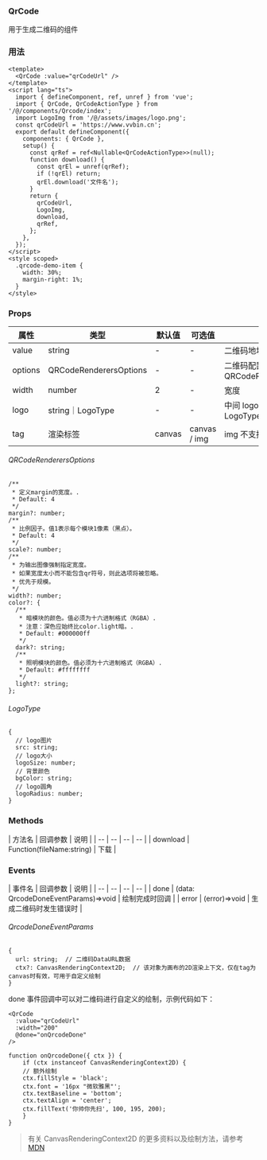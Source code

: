 ### QrCode

用于生成二维码的组件

### 用法

```vue
<template>
  <QrCode :value="qrCodeUrl" />
</template>
<script lang="ts">
  import { defineComponent, ref, unref } from 'vue';
  import { QrCode, QrCodeActionType } from '/@/components/Qrcode/index';
  import LogoImg from '/@/assets/images/logo.png';
  const qrCodeUrl = 'https://www.vvbin.cn';
  export default defineComponent({
    components: { QrCode },
    setup() {
      const qrRef = ref<Nullable<QrCodeActionType>>(null);
      function download() {
        const qrEl = unref(qrRef);
        if (!qrEl) return;
        qrEl.download('文件名');
      }
      return {
        qrCodeUrl,
        LogoImg,
        download,
        qrRef,
      };
    },
  });
</script>
<style scoped>
  .qrcode-demo-item {
    width: 30%;
    margin-right: 1%;
  }
</style>
```

### Props

| 属性 | 类型 | 默认值 | 可选值 | 说明 |
| -- | -- | -- | -- | -- |
| value | string | - | - | 二维码地址 |
| options | QRCodeRenderersOptions | - | - | 二维码配置 ,见 QRCodeRenderersOptions |
| width | number | 2 | - | 宽度 |
| logo | string｜LogoType | - | - | 中间 logo 配置，见 LogoType |
| tag | 渲染标签 | canvas | canvas / img | img 不支持内嵌 logo |

###### QRCodeRenderersOptions

```
/**
 * 定义margin的宽度。.
 * Default: 4
 */
margin?: number;
/**
 * 比例因子。值1表示每个模块1像素（黑点）。
 * Default: 4
 */
scale?: number;
/**
 * 为输出图像强制指定宽度。
 * 如果宽度太小而不能包含qr符号，则此选项将被忽略。
 * 优先于规模。
 */
width?: number;
color?: {
  /**
   * 暗模块的颜色。值必须为十六进制格式（RGBA）.
   * 注意：深色应始终比color.light暗。.
   * Default: #000000ff
   */
  dark?: string;
  /**
   * 照明模块的颜色。值必须为十六进制格式（RGBA）.
   * Default: #ffffffff
   */
  light?: string;
};
```

###### LogoType

```
{
  // logo图片
  src: string;
  // logo大小
  logoSize: number;
  // 背景颜色
  bgColor: string;
  // logo圆角
  logoRadius: number;
}
```

### Methods

| 方法名 | 回调参数 | 说明 |
| -- | -- | -- | -- |
| download | Function(fileName:string) | 下载 |

### Events

| 事件名 | 回调参数 | 说明 |
| -- | -- | -- | -- |
| done | (data: QrcodeDoneEventParams)=>void | 绘制完成时回调 |
| error | (error)=>void | 生成二维码时发生错误时 |

###### QrcodeDoneEventParams

```vue
{
  url: string;  // 二维码DataURL数据
  ctx?: CanvasRenderingContext2D;  // 该对象为画布的2D渲染上下文，仅在tag为canvas时有效，可用于自定义绘制
}
```
done 事件回调中可以对二维码进行自定义的绘制，示例代码如下：

```
<QrCode
  :value="qrCodeUrl"
  :width="200"
  @done="onQrcodeDone"
/>

function onQrcodeDone({ ctx }) {
    if (ctx instanceof CanvasRenderingContext2D) {
    // 额外绘制
    ctx.fillStyle = 'black';
    ctx.font = '16px "微软雅黑"';
    ctx.textBaseline = 'bottom';
    ctx.textAlign = 'center';
    ctx.fillText('你帅你先扫', 100, 195, 200);
    }
}
```

> 有关 CanvasRenderingContext2D 的更多资料以及绘制方法，请参考[MDN](https://developer.mozilla.org/zh-CN/docs/Web/API/CanvasRenderingContext2D)
